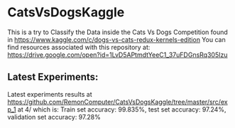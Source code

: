 # CatsVsDogsKaggle
This is a try to Classify the Data inside the Cats Vs Dogs Competition found in https://www.kaggle.com/c/dogs-vs-cats-redux-kernels-edition
You can find resources associated with this repository at: https://drive.google.com/open?id=1LvD5APtmdtYeeC1_37uFDGnsRq305Izu

## Latest Experiments:
Latest experiments results at https://github.com/RemonComputer/CatsVsDogsKaggle/tree/master/src/exp_1 at 4/ which is:
Train set accuracy: 99.835%, test set accuracy: 97.24%, validation set accuracy: 97.28%